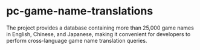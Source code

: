 # pc-game-name-translations
The project provides a database containing more than 25,000 game names in English, Chinese, and Japanese, making it convenient for developers to perform cross-language game name translation queries.
